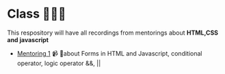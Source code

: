 # Class 👨🏽‍💻

This respository will have all recordings from mentorings about **HTML,CSS and javascript**

 

 - [Mentoring 1](https://youtu.be/8_78AmnXpzo) 📹
   🧮about Forms in HTML and Javascript, conditional operator, logic operator &&, ||